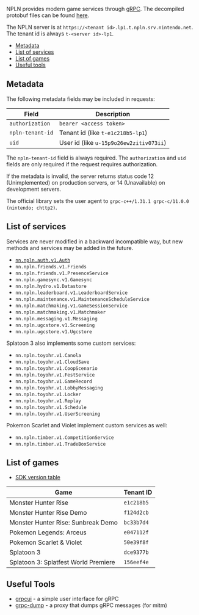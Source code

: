 NPLN provides modern game services through [gRPC](https://grpc.io/). The decompiled protobuf files can be found [here](https://github.com/kinnay/NPLN-Protocols).

The NPLN server is at `https://<tenant id>.lp1.t.npln.srv.nintendo.net`. The tenant id is always `t-<server id>-lp1`.

* [Metadata](#metadata)
* [List of services](#list-of-services)
* [List of games](#list-of-games)
* [Useful tools](#useful-tools)

## Metadata
The following metadata fields may be included in requests:

| Field | Description |
| --- | --- |
| `authorization` | `bearer <access token>` |
| `npln-tenant-id` | Tenant id (like `t-e1c218b5-lp1`) |
| `uid` | User id (like `u-15p9o26ew2zitiv073ii`) |

The `npln-tenant-id` field is always required. The `authorization` and `uid` fields are only required if the request requires authorization.

If the metadata is invalid, the server returns status code 12 (Unimplemented) on production servers, or 14 (Unavailable) on development servers.

The official library sets the user agent to `grpc-c++/1.31.1 grpc-c/11.0.0 (nintendo; chttp2)`.

## List of services
Services are never modified in a backward incompatible way, but new methods and services may be added in the future.

* [`nn.npln.auth.v1.Auth`](Auth-Service)
* `nn.npln.friends.v1.Friends`
* `nn.npln.friends.v1.PresenceService`
* `nn.npln.gamesync.v1.Gamesync`
* `nn.npln.hydro.v1.Datastore`
* `nn.npln.leaderboard.v1.LeaderboardService`
* `nn.npln.maintenance.v1.MaintenanceScheduleService`
* `nn.npln.matchmaking.v1.GameSessionService`
* `nn.npln.matchmaking.v1.Matchmaker`
* `nn.npln.messaging.v1.Messaging`
* `nn.npln.ugcstore.v1.Screening`
* `nn.npln.ugcstore.v1.Ugcstore`

Splatoon 3 also implements some custom services:

* `nn.npln.toyohr.v1.Canola`
* `nn.npln.toyohr.v1.CloudSave`
* `nn.npln.toyohr.v1.CoopScenario`
* `nn.npln.toyohr.v1.FestService`
* `nn.npln.toyohr.v1.GameRecord`
* `nn.npln.toyohr.v1.LobbyMessaging`
* `nn.npln.toyohr.v1.Locker`
* `nn.npln.toyohr.v1.Replay`
* `nn.npln.toyohr.v1.Schedule`
* `nn.npln.toyohr.v1.UserScreening`

Pokemon Scarlet and Violet implement custom services as well:

* `nn.npln.timber.v1.CompetitionService`
* `nn.npln.timber.v1.TradeBoxService`

## List of games
* [SDK version table](https://kinnay.github.io/view.html?page=switch&sort=npln&npln=1)

| Game | Tenant ID |
| --- | ---
| Monster Hunter Rise | `e1c218b5` |
| Monster Hunter Rise Demo | `f124d2cb` |
| Monster Hunter Rise: Sunbreak Demo | `bc33b7d4` |
| Pokemon Legends: Arceus | `e047112f` |
| Pokemon Scarlet & Violet | `50e39f8f` |
| Splatoon 3 | `dce9377b` |
| Splatoon 3: Splatfest World Premiere | `156eef4e` |

## Useful Tools
* [grpcui](https://github.com/fullstorydev/grpcui) - a simple user interface for gRPC
* [grpc-dump](https://github.com/bradleyjkemp/grpc-tools) - a proxy that dumps gRPC messages (for mitm)